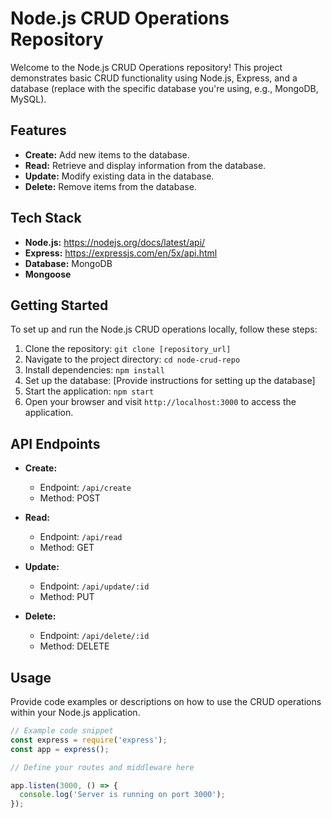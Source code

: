 # Node.js CRUD Operations Repository

Welcome to the Node.js CRUD Operations repository! This project demonstrates basic CRUD functionality using Node.js, Express, and a database (replace with the specific database you're using, e.g., MongoDB, MySQL).

## Features

- **Create:** Add new items to the database.
- **Read:** Retrieve and display information from the database.
- **Update:** Modify existing data in the database.
- **Delete:** Remove items from the database.

## Tech Stack

- **Node.js:** https://nodejs.org/docs/latest/api/
- **Express:** https://expressjs.com/en/5x/api.html
- **Database:** MongoDB
- **Mongoose**

## Getting Started

To set up and run the Node.js CRUD operations locally, follow these steps:

1. Clone the repository: `git clone [repository_url]`
2. Navigate to the project directory: `cd node-crud-repo`
3. Install dependencies: `npm install`
4. Set up the database: [Provide instructions for setting up the database]
5. Start the application: `npm start`
6. Open your browser and visit `http://localhost:3000` to access the application.

## API Endpoints

- **Create:**
  - Endpoint: `/api/create`
  - Method: POST

- **Read:**
  - Endpoint: `/api/read`
  - Method: GET

- **Update:**
  - Endpoint: `/api/update/:id`
  - Method: PUT

- **Delete:**
  - Endpoint: `/api/delete/:id`
  - Method: DELETE

## Usage

Provide code examples or descriptions on how to use the CRUD operations within your Node.js application.

```javascript
// Example code snippet
const express = require('express');
const app = express();

// Define your routes and middleware here

app.listen(3000, () => {
  console.log('Server is running on port 3000');
});
